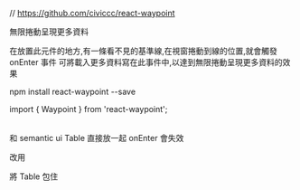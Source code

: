 // https://github.com/civiccc/react-waypoint


無限捲動呈現更多資料

在放置此元件的地方,有一條看不見的基準線,在視窗捲動到線的位置,就會觸發 
onEnter 事件
可將載入更多資料寫在此事件中,以達到無限捲動呈現更多資料的效果

npm install react-waypoint --save

import { Waypoint } from 'react-waypoint';

<Waypoint
  onEnter={loadMoreContent}
/>


<Table></Table>
<Waypoint/>

和 semantic ui Table 直接放一起 onEnter 會失效

改用

<Grid>
將 Table 包住

<Grid>
  <Table></Table>
</Grid>
<Waypoint/>